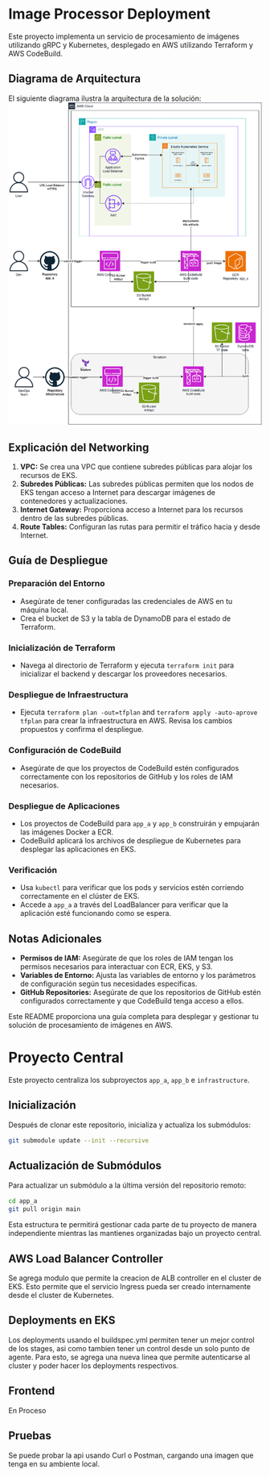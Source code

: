 # Image Processor Deployment

Este proyecto implementa un servicio de procesamiento de imágenes utilizando gRPC y Kubernetes, desplegado en AWS utilizando Terraform y AWS CodeBuild.

## Diagrama de Arquitectura

El siguiente diagrama ilustra la arquitectura de la solución:
![Diagrama de Arquitectura](diagram/architecture.png)



## Explicación del Networking

1. **VPC:** Se crea una VPC que contiene subredes públicas para alojar los recursos de EKS.
2. **Subredes Públicas:** Las subredes públicas permiten que los nodos de EKS tengan acceso a Internet para descargar imágenes de contenedores y actualizaciones.
3. **Internet Gateway:** Proporciona acceso a Internet para los recursos dentro de las subredes públicas.
4. **Route Tables:** Configuran las rutas para permitir el tráfico hacia y desde Internet.

## Guía de Despliegue

### Preparación del Entorno

- Asegúrate de tener configuradas las credenciales de AWS en tu máquina local.
- Crea el bucket de S3 y la tabla de DynamoDB para el estado de Terraform.

### Inicialización de Terraform

- Navega al directorio de Terraform y ejecuta `terraform init` para inicializar el backend y descargar los proveedores necesarios.

### Despliegue de Infraestructura

- Ejecuta `terraform plan -out=tfplan` and `terraform apply -auto-aprove tfplan` para crear la infraestructura en AWS. Revisa los cambios propuestos y confirma el despliegue.

### Configuración de CodeBuild

- Asegúrate de que los proyectos de CodeBuild estén configurados correctamente con los repositorios de GitHub y los roles de IAM necesarios.

### Despliegue de Aplicaciones

- Los proyectos de CodeBuild para `app_a` y `app_b` construirán y empujarán las imágenes Docker a ECR.
- CodeBuild aplicará los archivos de despliegue de Kubernetes para desplegar las aplicaciones en EKS.

### Verificación

- Usa `kubectl` para verificar que los pods y servicios estén corriendo correctamente en el clúster de EKS.
- Accede a `app_a` a través del LoadBalancer para verificar que la aplicación esté funcionando como se espera.

## Notas Adicionales

- **Permisos de IAM:** Asegúrate de que los roles de IAM tengan los permisos necesarios para interactuar con ECR, EKS, y S3.
- **Variables de Entorno:** Ajusta las variables de entorno y los parámetros de configuración según tus necesidades específicas.
- **GitHub Repositories:** Asegúrate de que los repositorios de GitHub estén configurados correctamente y que CodeBuild tenga acceso a ellos.

Este README proporciona una guía completa para desplegar y gestionar tu solución de procesamiento de imágenes en AWS.


# Proyecto Central

Este proyecto centraliza los subproyectos `app_a`, `app_b` e `infrastructure`.

## Inicialización

Después de clonar este repositorio, inicializa y actualiza los submódulos:

```bash
git submodule update --init --recursive
```
## Actualización de Submódulos
Para actualizar un submódulo a la última versión del repositorio remoto:

```bash
cd app_a
git pull origin main
```

Esta estructura te permitirá gestionar cada parte de tu proyecto de manera independiente mientras las mantienes organizadas bajo un proyecto central.

## AWS Load Balancer Controller
Se agrega modulo que permite la creacion de ALB controller en el cluster de EKS. Esto permite que el servicio Ingress pueda ser creado internamente desde el cluster de Kubernetes.

## Deployments en EKS
Los deployments usando el buildspec.yml permiten tener un mejor control de los stages, asi como tambien tener un control desde un solo punto de agente. Para esto, se agrega una nueva linea que permite autenticarse al cluster y poder hacer los deployments respectivos.

## Frontend
En Proceso

## Pruebas
Se puede probar la api usando Curl o Postman, cargando una imagen que tenga en su ambiente local.
